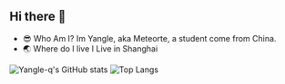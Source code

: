 ## Hi there 👋

- 😎 Who Am I?
  Im Yangle, aka Meteorte, a student come from China.
- 🌏 Where do I live
  I Live in Shanghai
<!--
**yangle-q/yangle-q** is a ✨ _special_ ✨ repository because its `README.md` (this file) appears on your GitHub profile.

Here are some ideas to get you started:

- 🔭 I’m currently working on ...
- 🌱 I’m currently learning ...
- 👯 I’m looking to collaborate on ...
- 🤔 I’m looking for help with ...
- 💬 Ask me about ...
- 📫 How to reach me: ...
- 😄 Pronouns: ...
- ⚡ Fun fact: ...
-->
![Yangle-q's GitHub stats](https://github-readme-stats.vercel.app/api?username=yangle-q&show_icons=true)
![Top Langs](https://github-readme-stats.vercel.app/api/top-langs/?username=yangle-q&layout=compact)
